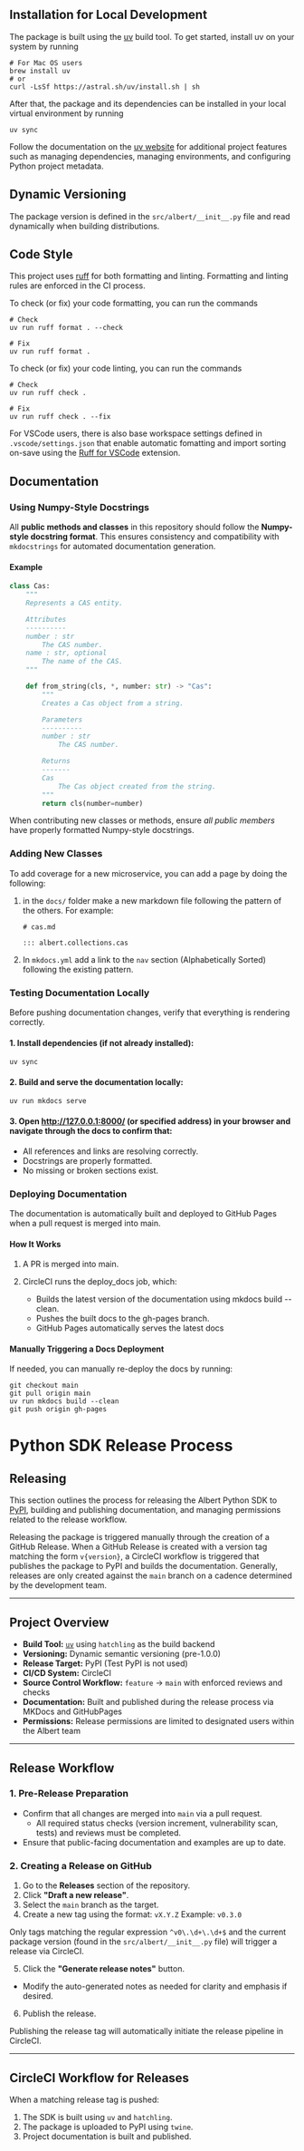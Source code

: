 ## Installation for Local Development

The package is built using the [uv](https://docs.astral.sh/uv/getting-started/installation/) build tool.
To get started, install uv on your system by running

```
# For Mac OS users
brew install uv
# or
curl -LsSf https://astral.sh/uv/install.sh | sh
```

After that, the package and its dependencies can be installed
in your local virtual environment by running

```
uv sync
```

Follow the documentation on the [uv website](https://docs.astral.sh/uv/concepts/projects/) 
for additional project features such as managing dependencies, managing environments, 
and configuring Python project metadata.

## Dynamic Versioning

The package version is defined in the `src/albert/__init__.py` file
and read dynamically when building distributions.


## Code Style

This project uses [ruff](https://docs.astral.sh/ruff/) for both formatting and linting.
Formatting and linting rules are enforced in the CI process.

To check (or fix) your code formatting, you can run the commands

```
# Check
uv run ruff format . --check

# Fix
uv run ruff format .
```

To check (or fix) your code linting, you can run the commands

```
# Check
uv run ruff check .

# Fix
uv run ruff check . --fix
```

For VSCode users, there is also base workspace settings defined in `.vscode/settings.json` that enable
automatic fomatting and import sorting on-save using the
[Ruff for VSCode](https://marketplace.visualstudio.com/items?itemName=charliermarsh.ruff) extension.


## Documentation

### Using Numpy-Style Docstrings

All **public methods and classes** in this repository should follow the **Numpy-style docstring format**. This ensures consistency and compatibility with `mkdocstrings` for automated documentation generation.

#### Example

```python
class Cas:
    """
    Represents a CAS entity.

    Attributes
    ----------
    number : str
        The CAS number.
    name : str, optional
        The name of the CAS.
    """

    def from_string(cls, *, number: str) -> "Cas":
        """
        Creates a Cas object from a string.

        Parameters
        ----------
        number : str
            The CAS number.

        Returns
        -------
        Cas
            The Cas object created from the string.
        """
        return cls(number=number)
```


When contributing new classes or methods, ensure *all public members* have properly formatted Numpy-style docstrings.

### Adding New Classes

To add coverage for a new microservice, you can add a page by doing the following:
 1. in the `docs/` folder make a new markdown file following the pattern of the others.
    For example:
    ```
    # cas.md

    ::: albert.collections.cas
    ```

2. In `mkdocs.yml` add a link to the `nav` section (Alphabetically Sorted) following the existing pattern.

### Testing Documentation Locally

Before pushing documentation changes, verify that everything is rendering correctly.

#### 1. Install dependencies (if not already installed):

```
uv sync
```

#### 2. Build and serve the documentation locally:

```
uv run mkdocs serve
```

#### 3. Open http://127.0.0.1:8000/ (or specified address) in your browser and navigate through the docs to confirm that:

- All references and links are resolving correctly.
- Docstrings are properly formatted.
- No missing or broken sections exist.

### Deploying Documentation
The documentation is automatically built and deployed to GitHub Pages when a pull request is merged into main.

#### How It Works

1. A PR is merged into main.
2. CircleCI runs the deploy_docs job, which:

    - Builds the latest version of the documentation using mkdocs build --clean.
    - Pushes the built docs to the gh-pages branch.
    - GitHub Pages automatically serves the latest docs

#### Manually Triggering a Docs Deployment
If needed, you can manually re-deploy the docs by running:

```
git checkout main
git pull origin main
uv run mkdocs build --clean
git push origin gh-pages
```



# Python SDK Release Process

## Releasing

This section outlines the process for releasing the Albert Python SDK to [PyPI](https://pypi.org/), building and publishing documentation, and managing permissions related to the release workflow.

Releasing the package is triggered manually through the creation of a GitHub Release.
When a GitHub Release is created with a version tag matching the form `v{version}`,
a CircleCI workflow is triggered that publishes the package to PyPI and builds the documentation.
Generally, releases are only created against the `main` branch on a cadence determined by the development team.

---

## Project Overview

- **Build Tool:** [`uv`](https://docs.astral.sh/uv/) using `hatchling` as the build backend  
- **Versioning:** Dynamic semantic versioning (pre-1.0.0)  
- **Release Target:** PyPI (Test PyPI is not used)  
- **CI/CD System:** CircleCI  
- **Source Control Workflow:** `feature` → `main` with enforced reviews and checks  
- **Documentation:** Built and published during the release process via MKDocs and GitHubPages
- **Permissions:** Release permissions are limited to designated users within the Albert team  

---

## Release Workflow

### 1. Pre-Release Preparation

- Confirm that all changes are merged into `main` via a pull request.
  - All required status checks (version increment, vulnerability scan, tests) and reviews must be completed.
- Ensure that public-facing documentation and examples are up to date.

### 2. Creating a Release on GitHub

1. Go to the **Releases** section of the repository.
2. Click **"Draft a new release"**.
3. Select the `main` branch as the target.
4. Create a new tag using the format: `vX.Y.Z`
Example: `v0.3.0`

Only tags matching the regular expression `^v0\.\d+\.\d+$` and the current package version (found in the `src/albert/__init__.py` file) will trigger a release via CircleCI.

5. Click the **"Generate release notes"** button.
- Modify the auto-generated notes as needed for clarity and emphasis if desired.
6. Publish the release.

Publishing the release tag will automatically initiate the release pipeline in CircleCI.

---

## CircleCI Workflow for Releases

When a matching release tag is pushed:

1. The SDK is built using `uv` and `hatchling`.
2. The package is uploaded to PyPI using `twine`.
3. Project documentation is built and published.
